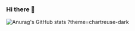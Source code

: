 ### Hi there 👋

![Anurag's GitHub stats](https://github-readme-stats.vercel.app/api?username=Muca5&theme=dark&show_icons=true)
?theme=chartreuse-dark

